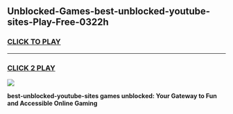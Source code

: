 
## Unblocked-Games-best-unblocked-youtube-sites-Play-Free-0322h
<h3>
<a href="https://premium76.site?title=best-unblocked-youtube-sites&ref=18A1">CLICK TO PLAY</a></h3>
<hr>

<h3>
<a href="https://premium76.site?title=best-unblocked-youtube-sites&ref=18A1">CLICK 2 PLAY</a>
  
</h3>

<a href="https://premium76.site?title=best-unblocked-youtube-sites&ref=18A1"><img src="https://clearcache.store/games.png"></a>


**best-unblocked-youtube-sites games unblocked: Your Gateway to Fun and Accessible Online Gaming**
